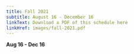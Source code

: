 ```yaml
---
title: Fall 2021
subtitle: August 16 - December 16
linkText: Download a PDF of this schedule here
linkHref: images/fall-2021.pdf
---
```

<!--StartFragment-->

**Aug 16 - Dec 16**

<!--EndFragment-->